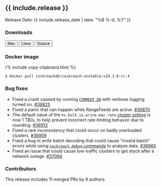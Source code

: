 <h2 id="{{ include.release | slugify }}">{{ include.release }}</h2>

Release Date: {{ include.release_date | date: "%B %-d, %Y" }}

<h3 id="v19-1-0-rc-4-downloads">Downloads</h3>

<div id="os-tabs" class="clearfix os-tabs_button-outline-primary">
    <a href="https://binaries.cockroachdb.com/cockroach-v19.1.0-rc.4.darwin-10.9-amd64.tgz"><button id="mac" data-eventcategory="mac-binary-release-notes">Mac</button></a>
    <a href="https://binaries.cockroachdb.com/cockroach-v19.1.0-rc.4.linux-amd64.tgz"><button id="linux" data-eventcategory="linux-binary-release-notes">Linux</button></a>
    <a href="https://binaries.cockroachdb.com/cockroach-v19.1.0-rc.4.src.tgz"><button id="source" data-eventcategory="source-release-notes">Source</button></a>
</div>

<h3 id="v19-1-0-rc-4-docker-image">Docker image</h3>

{% include copy-clipboard.html %}
~~~shell
$ docker pull cockroachdb/cockroach-unstable:v19.1.0-rc.4
~~~

<h3 id="v19-1-0-rc-4-bug-fixes">Bug fixes</h3>

- Fixed a crash caused by running [`COMMENT ON`](../v19.1/comment-on.html) with verbose logging turned on. [#36825][#36825]
- Fixed a panic that can happen while RangeFeeds are active. [#36870][#36870]
- The default value of the `kv.bulk_io_write.max_rate` [cluster setting](../v19.1/cluster-settings.html) is now 1 TB/s, to help prevent incorrect rate limiting behavior due to rounding. [#36912][#36912]
- Fixed a rare inconsistency that could occur on badly overloaded clusters. [#36959][#36959]
- Fixed a bug in write batch decoding that could cause "invalid batch" errors while using [`cockroach debug` commands](../v19.1/cockroach-commands.html) to analyze data. [#36965][#36965]
- Fixed an issue that could cause low-traffic clusters to get stuck after a network outage. [#37064][#37064]

<h3 id="v19-1-0-rc-4-contributors">Contributors</h3>

This release includes 11 merged PRs by 9 authors.

[#36825]: https://github.com/cockroachdb/cockroach/pull/36825
[#36870]: https://github.com/cockroachdb/cockroach/pull/36870
[#36912]: https://github.com/cockroachdb/cockroach/pull/36912
[#36959]: https://github.com/cockroachdb/cockroach/pull/36959
[#36965]: https://github.com/cockroachdb/cockroach/pull/36965
[#37064]: https://github.com/cockroachdb/cockroach/pull/37064
